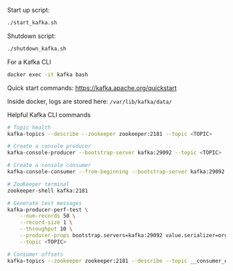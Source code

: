 Start up script:
``` bash
./start_kafka.sh
```

Shutdown script:
``` bash
./shutdown_kafka.sh
```

For a Kafka CLI
``` bash
docker exec -it kafka bash
```
Quick start commands: <https://kafka.apache.org/quickstart>

Inside docker, logs are stored here: `/var/lib/kafka/data/`

Helpful Kafka CLI commands
``` bash
# Topic health
kafka-topics --describe --zookeeper zookeeper:2181 --topic <TOPIC>

# Create a console producer
kafka-console-producer --bootstrap-server kafka:29092 --topic <TOPIC>

# Create a console consumer
kafka-console-consumer --from-beginning --bootstrap-server kafka:29092 --topic <TOPIC>

# ZooKeeper terminal
zookeeper-shell kafka:2181

# Generate test messages
kafka-producer-perf-test \
    --num-records 50 \
    --record-size 1 \
    --throughput 10 \
    --producer-props bootstrap.servers=kafka:29092 value.serializer=org.apache.kafka.common.serailization.StringSerializer \
    --topic <TOPIC>

# Consumer offsets
kafka-topics --zookeeper zookeeper:2181 --describe --topic __consumer_offsets
```

